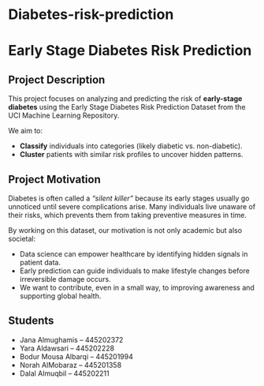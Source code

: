 # Diabetes-risk-prediction
# Early Stage Diabetes Risk Prediction

## Project Description
This project focuses on analyzing and predicting the risk of **early-stage diabetes** using the Early Stage Diabetes Risk Prediction Dataset from the UCI Machine Learning Repository.  

We aim to:  
- **Classify** individuals into categories (likely diabetic vs. non-diabetic).  
- **Cluster** patients with similar risk profiles to uncover hidden patterns.  

## Project Motivation
Diabetes is often called a *“silent killer”* because its early stages usually go unnoticed until severe complications arise. Many individuals live unaware of their risks, which prevents them from taking preventive measures in time.  

By working on this dataset, our motivation is not only academic but also societal:  
- Data science can empower healthcare by identifying hidden signals in patient data.  
- Early prediction can guide individuals to make lifestyle changes before irreversible damage occurs.  
- We want to contribute, even in a small way, to improving awareness and supporting global health.  

## Students
- Jana Almughamis – 445202372  
- Yara Aldawsari – 445202228  
- Bodur Mousa Albarqi – 445201994  
- Norah AlMobaraz – 445201358  
- Dalal Almuqbil – 445202211  
